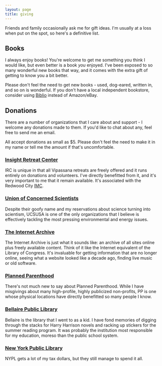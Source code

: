 ```yaml
---
layout: page
title: giving
---
```


Friends and family occasionally ask me for gift ideas. I'm usually at a loss
when put on the spot, so here's a definitive list.

## Books

I always enjoy books! You're welcome to get me something you think I would
like, but even better is a book _you_ enjoyed. I've been exposed to so many
wonderful new books that way, and it comes with the extra gift of getting to
know you a bit better.

Please don't feel the need to get new books - used, dog-eared, written in, and
so on is wonderful. If you don't have a local independent bookstore, consider
using [Biblio](https://www.biblio.com) instead of Amazon/eBay.

## Donations

There are a number of organizations that I care about and support - I welcome
any donations made to them. If you'd like to chat about any, feel free to send
me an email.

All accept donations as small as $5. Please don't feel the need to make it in
my name or tell me the amount if that's uncomfortable.

### [Insight Retreat Center](https://www.insightretreatcenter.org/donations/)

IRC is unique in that all Vipassana retreats are freely offered and it runs
entirely on donations and volunteers. I've directly benefitted from it, and
it's very important to me that it remain available. It's associated with the
Redwood City [IMC](https://www.insightmeditationcenter.org/vision/).

### [Union of Concerned Scientists](https://ucsusa.org)

Despite their goofy name and my reservations about science turning into
scientism, UCSUSA is one of the only organizations that I believe is
effectively tackling the most pressing environmental and energy issues.

### [The Internet Archive](https://archive.org/donate/)

The Internet Archive is just what it sounds like: an archive of all sites
online plus freely available content. Think of it like the Internet equivalent
of the Library of Congress. It's invaluable for getting information that are no
longer online, seeing what a website looked like a decade ago, finding live
music or old software.

### [Planned Parenthood](https://www.plannedparenthood.org)

There's not much new to say about Planned Parenthood. While I have misgivings
about many high-profile, highly publicized non-profits, PP is one whose
physical locations have directly benefitted so many people I know.

### [Bellaire Public Library](https://www.fotbl.com)

Bellaire is the library that I went to as a kid. I have fond memories of
digging through the stacks for Harry Harrison novels and racking up stickers
for the summer reading program. It was probably the institution most
responsible for my education, moreso than the public school system.

### [New York Public Library](https://www.nypl.org/give)

NYPL gets a lot of my tax dollars, but they still manage to spend it all.
